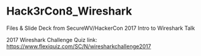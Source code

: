 # Hack3rCon8_Wireshark
Files &amp; Slide Deck from SecureWV/HackerCon 2017 Intro to Wireshark Talk

2017 Wireshark Challenge Quiz link:
https://www.flexiquiz.com/SC/N/wiresharkchallenge2017
